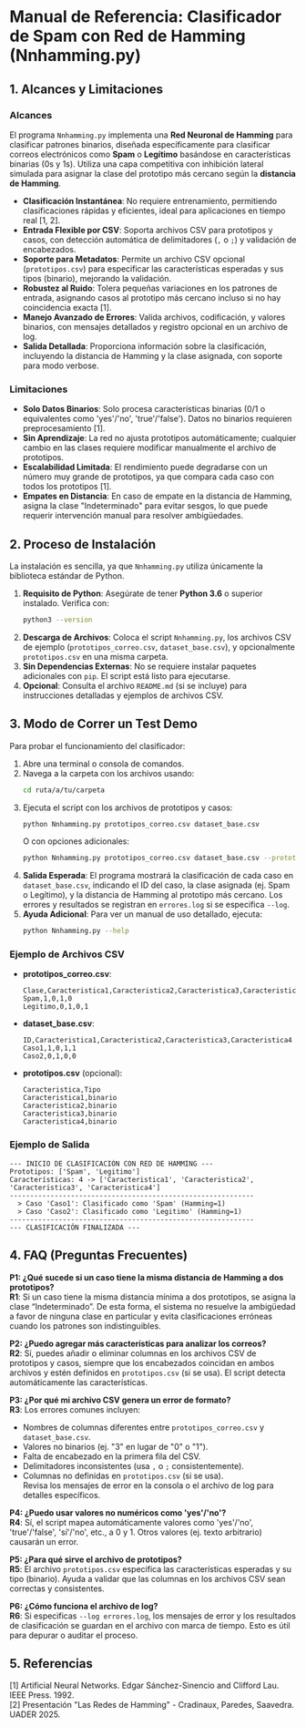 # Manual de Referencia: Clasificador de Spam con Red de Hamming (Nnhamming.py)

## 1. Alcances y Limitaciones

### Alcances
El programa `Nnhamming.py` implementa una **Red Neuronal de Hamming** para clasificar patrones binarios, diseñada específicamente para clasificar correos electrónicos como **Spam** o **Legítimo** basándose en características binarias (0s y 1s). Utiliza una capa competitiva con inhibición lateral simulada para asignar la clase del prototipo más cercano según la **distancia de Hamming**.

- **Clasificación Instantánea**: No requiere entrenamiento, permitiendo clasificaciones rápidas y eficientes, ideal para aplicaciones en tiempo real [1, 2].
- **Entrada Flexible por CSV**: Soporta archivos CSV para prototipos y casos, con detección automática de delimitadores (`,` o `;`) y validación de encabezados.
- **Soporte para Metadatos**: Permite un archivo CSV opcional (`prototipos.csv`) para especificar las características esperadas y sus tipos (binario), mejorando la validación.
- **Robustez al Ruido**: Tolera pequeñas variaciones en los patrones de entrada, asignando casos al prototipo más cercano incluso si no hay coincidencia exacta [1].
- **Manejo Avanzado de Errores**: Valida archivos, codificación, y valores binarios, con mensajes detallados y registro opcional en un archivo de log.
- **Salida Detallada**: Proporciona información sobre la clasificación, incluyendo la distancia de Hamming y la clase asignada, con soporte para modo verbose.


### Limitaciones
- **Solo Datos Binarios**: Solo procesa características binarias (0/1 o equivalentes como 'yes'/'no', 'true'/'false'). Datos no binarios requieren preprocesamiento [1].
- **Sin Aprendizaje**: La red no ajusta prototipos automáticamente; cualquier cambio en las clases requiere modificar manualmente el archivo de prototipos.
- **Escalabilidad Limitada**: El rendimiento puede degradarse con un número muy grande de prototipos, ya que compara cada caso con todos los prototipos [1].
- **Empates en Distancia**: En caso de empate en la distancia de Hamming, asigna la clase "Indeterminado" para evitar sesgos, lo que puede requerir intervención manual para resolver ambigüedades.

## 2. Proceso de Instalación

La instalación es sencilla, ya que `Nnhamming.py` utiliza únicamente la biblioteca estándar de Python.

1. **Requisito de Python**: Asegúrate de tener **Python 3.6** o superior instalado. Verifica con:
   ```bash
   python3 --version
   ```
2. **Descarga de Archivos**: Coloca el script `Nnhamming.py`, los archivos CSV de ejemplo (`prototipos_correo.csv`, `dataset_base.csv`), y opcionalmente `prototipos.csv` en una misma carpeta.
3. **Sin Dependencias Externas**: No se requiere instalar paquetes adicionales con `pip`. El script está listo para ejecutarse.
4. **Opcional**: Consulta el archivo `README.md` (si se incluye) para instrucciones detalladas y ejemplos de archivos CSV.

## 3. Modo de Correr un Test Demo

Para probar el funcionamiento del clasificador:

1. Abre una terminal o consola de comandos.
2. Navega a la carpeta con los archivos usando:
   ```bash
   cd ruta/a/tu/carpeta
   ```
3. Ejecuta el script con los archivos de prototipos y casos:
   ```bash
   python Nnhamming.py prototipos_correo.csv dataset_base.csv
   ```
   O con opciones adicionales:
   ```bash
   python Nnhamming.py prototipos_correo.csv dataset_base.csv --prototipos prototipos.csv --log errores.log --verbose
   ```
4. **Salida Esperada**: El programa mostrará la clasificación de cada caso en `dataset_base.csv`, indicando el ID del caso, la clase asignada (ej. Spam o Legítimo), y la distancia de Hamming al prototipo más cercano. Los errores y resultados se registran en `errores.log` si se especifica `--log`.
5. **Ayuda Adicional**: Para ver un manual de uso detallado, ejecuta:
   ```bash
   python Nnhamming.py --help
   ```

### Ejemplo de Archivos CSV
- **prototipos_correo.csv**:
  ```csv
  Clase,Caracteristica1,Caracteristica2,Caracteristica3,Caracteristica4
  Spam,1,0,1,0
  Legitimo,0,1,0,1
  ```
- **dataset_base.csv**:
  ```csv
  ID,Caracteristica1,Caracteristica2,Caracteristica3,Caracteristica4
  Caso1,1,0,1,1
  Caso2,0,1,0,0
  ```
- **prototipos.csv** (opcional):
  ```csv
  Caracteristica,Tipo
  Caracteristica1,binario
  Caracteristica2,binario
  Caracteristica3,binario
  Caracteristica4,binario
  ```

### Ejemplo de Salida
```plaintext
--- INICIO DE CLASIFICACIÓN CON RED DE HAMMING ---
Prototipos: ['Spam', 'Legitimo']
Características: 4 -> ['Caracteristica1', 'Caracteristica2', 'Caracteristica3', 'Caracteristica4']
------------------------------------------------------------
  > Caso 'Caso1': Clasificado como 'Spam' (Hamming=1)
  > Caso 'Caso2': Clasificado como 'Legitimo' (Hamming=1)
------------------------------------------------------------
--- CLASIFICACIÓN FINALIZADA ---
```

## 4. FAQ (Preguntas Frecuentes)

**P1: ¿Qué sucede si un caso tiene la misma distancia de Hamming a dos prototipos?**  
**R1**: Si un caso tiene la misma distancia mínima a dos prototipos, se asigna la clase “Indeterminado”. De esta forma, el sistema no resuelve la ambigüedad a favor de ninguna clase en particular y evita clasificaciones erróneas cuando los patrones son indistinguibles.

**P2: ¿Puedo agregar más características para analizar los correos?**  
**R2**: Sí, puedes añadir o eliminar columnas en los archivos CSV de prototipos y casos, siempre que los encabezados coincidan en ambos archivos y estén definidos en `prototipos.csv` (si se usa). El script detecta automáticamente las características.

**P3: ¿Por qué mi archivo CSV genera un error de formato?**  
**R3**: Los errores comunes incluyen:  
- Nombres de columnas diferentes entre `prototipos_correo.csv` y `dataset_base.csv`.  
- Valores no binarios (ej. "3" en lugar de "0" o "1").  
- Falta de encabezado en la primera fila del CSV.  
- Delimitadores inconsistentes (usa `,` o `;` consistentemente).  
- Columnas no definidas en `prototipos.csv` (si se usa).  
Revisa los mensajes de error en la consola o el archivo de log para detalles específicos.

**P4: ¿Puedo usar valores no numéricos como 'yes'/'no'?**  
**R4**: Sí, el script mapea automáticamente valores como 'yes'/'no', 'true'/'false', 'sí'/'no', etc., a 0 y 1. Otros valores (ej. texto arbitrario) causarán un error.

**P5: ¿Para qué sirve el archivo de prototipos?**  
**R5**: El archivo `prototipos.csv`  especifica las características esperadas y su tipo (binario). Ayuda a validar que las columnas en los archivos CSV sean correctas y consistentes.

**P6: ¿Cómo funciona el archivo de log?**  
**R6**: Si especificas `--log errores.log`, los mensajes de error y los resultados de clasificación se guardan en el archivo con marca de tiempo. Esto es útil para depurar o auditar el proceso.

## 5. Referencias
[1] Artificial Neural Networks. Edgar Sánchez-Sinencio and Clifford Lau. IEEE Press. 1992.  
[2] Presentación "Las Redes de Hamming" - Cradinaux, Paredes, Saavedra. UADER 2025.
